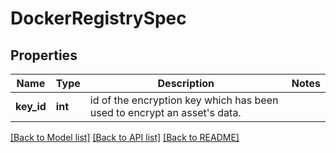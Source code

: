 # DockerRegistrySpec

## Properties
Name | Type | Description | Notes
------------ | ------------- | ------------- | -------------
**key_id** | **int** | id of the encryption key which has been used to encrypt an asset&#x27;s data. | 

[[Back to Model list]](../README.md#documentation-for-models) [[Back to API list]](../README.md#documentation-for-api-endpoints) [[Back to README]](../README.md)

